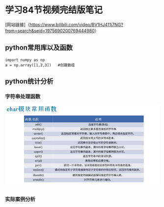 # 学习84节视频完结版笔记

[网站链接]（<https://www.bilibili.com/video/BV1HJ411j7NG?from=search&seid=1975690200769444980>）

## python常用库以及函数

    import numpy as np
    a = np.array([1,2,3])   #创建数组

## python统计分析

### 字符串处理函数

![avatar](pic/char_func.png)

### 实际案例分析
